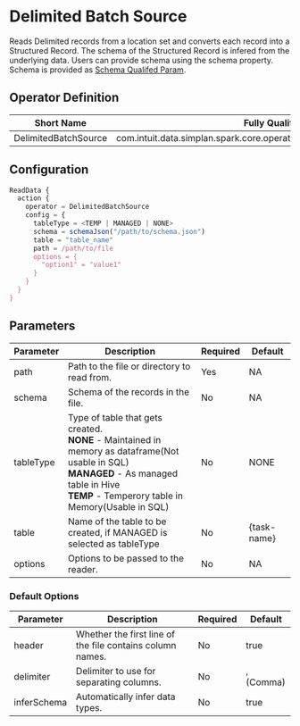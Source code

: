 # Delimited Batch Source

Reads Delimited records from a location set and converts each record into a Structured Record. The schema of the Structured Record is infered from the underlying data. Users can provide schema using the schema property. Schema is provided as [Schema Qualifed Param](../../../../qualified_param/schema_qualified_param.md).

## Operator Definition

| Short Name | Fully Qualified Name |
|-----------|-------------|
| DelimitedBatchSource | com.intuit.data.simplan.spark.core.operators.sources.batch.DelimitedBatchSource |


## Configuration

``` javascript
ReadData {
  action {
    operator = DelimitedBatchSource
    config = {
      tableType = <TEMP | MANAGED | NONE>
      schema = schemaJson("/path/to/schema.json")
      table = "table_name" 
      path = /path/to/file 
      options = {
        "option1" = "value1"
      }
    }
  }
}
```

## Parameters

| Parameter | Description | Required | Default |
|-----------|-------------|----------|---------|
| path | Path to the file or directory to read from. | Yes | NA |
| schema | Schema of the records in the file. | No | NA |
| tableType | Type of table that gets created. <br/> <strong>NONE</strong> - Maintained in memory as dataframe(Not usable in SQL)<br/> <strong>MANAGED</strong> - As managed table in Hive <br/> <strong>TEMP</strong> - Temperory table in Memory(Usable in SQL) | No | NONE |
| table | Name of the table to be created, if MANAGED is selected as tableType | No | {task-name} |
| options | Options to be passed to the reader. | No | NA |

### Default Options

| Parameter | Description | Required | Default |
|-----------|-------------|----------|---------|
| header | Whether the first line of the file contains column names. | No | true |
| delimiter | Delimiter to use for separating columns. | No | ,(Comma) |
| inferSchema | Automatically infer data types. | No | true |

